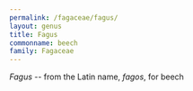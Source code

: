 ```yaml
---
permalink: /fagaceae/fagus/
layout: genus
title: Fagus
commonname: beech
family: Fagaceae
---
```


*Fagus* -- from the Latin name, *fagos*, for beech
